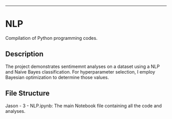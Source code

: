 ---
# NLP
Compilation of Python programming codes.

## Description
  The project demonstrates sentimemnt analyses on a dataset using a NLP and Naive Bayes classification.
  For hyperparameter selection, I employ Bayesian optimization to determine those values.

## File Structure
  Jason - 3 - NLP.ipynb: The main Notebook file containing all the code and analyses.
